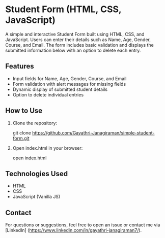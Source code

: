 # Student Form (HTML, CSS, JavaScript)

A simple and interactive Student Form built using HTML, CSS, and JavaScript. Users can enter their details such as Name, Age, Gender, Course, and Email. The form includes basic validation and displays the submitted information below with an option to delete each entry.

## Features

- Input fields for Name, Age, Gender, Course, and Email
- Form validation with alert messages for missing fields
- Dynamic display of submitted student details
- Option to delete individual entries

##  How to Use

1. Clone the repository:

   git clone https://github.com/Gayathri-Janagiraman/simple-student-form.git
  
  
2. Open index.html in your browser:

   open index.html


## Technologies Used

- HTML
- CSS
- JavaScript (Vanilla JS)

## Contact
For questions or suggestions, feel free to open an issue or contact me via [LinkedIn] (https://www.linkedin.com/in/gayathri-janagiraman7/).
